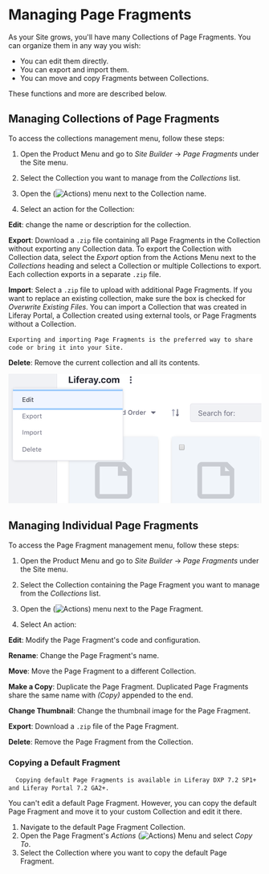 # Managing Page Fragments

As your Site grows, you'll have many Collections of Page Fragments. You can organize them in any way you wish: 

* You can edit them directly.
* You can export and import them. 
* You can move and copy Fragments between Collections. 

These functions and more are described below. 

## Managing Collections of Page Fragments

To access the collections management menu, follow these steps:

1. Open the Product Menu and go to *Site Builder* &rarr; *Page Fragments* under the Site menu.

1. Select the Collection you want to manage from the *Collections* list.

1. Open the (![Actions](../../../images/icon-actions.png)) menu next to the Collection name.

1. Select an action for the Collection:

**Edit**: change the name or description for the collection.

**Export**: Download a `.zip` file containing all Page Fragments in the Collection without exporting any Collection data. To export the Collection with Collection data, select the *Export* option from the Actions Menu next to the *Collections* heading and select a Collection or multiple Collections to export. Each collection exports in a separate `.zip` file.

**Import**: Select a `.zip` file to upload with additional Page Fragments. If you want to replace an existing collection, make sure the box is checked for *Overwrite Existing Files*. You can import a Collection that was created in Liferay Portal, a Collection created using external tools, or Page Fragments without a Collection.

```note::
Exporting and importing Page Fragments is the preferred way to share code or bring it into your Site.
```

**Delete**: Remove the current collection and all its contents.

![You can export all of the Page Fragments in a Collection.](./managing-page-fragments/images/01.png)

## Managing Individual Page Fragments

To access the Page Fragment management menu, follow these steps:

1. Open the Product Menu and go to *Site Builder* &rarr; *Page Fragments* under the Site menu.

1. Select the Collection containing the Page Fragment you want to manage from the *Collections* list.
 
1. Open the (![Actions](../../../images/icon-actions.png)) menu next to the Page Fragment.

1. Select An action:

**Edit**: Modify the Page Fragment's code and configuration.

**Rename**: Change the Page Fragment's name.

**Move**: Move the Page Fragment to a different Collection.

**Make a Copy**: Duplicate the Page Fragment. Duplicated Page Fragments share the same name with *(Copy)* appended to the end.

**Change Thumbnail**: Change the thumbnail image for the Page Fragment.

**Export**: Download a `.zip` file of the Page Fragment.

**Delete**: Remove the Page Fragment from the Collection.

### Copying a Default Fragment

```note::
  Copying default Page Fragments is available in Liferay DXP 7.2 SP1+ and Liferay Portal 7.2 GA2+.
```

You can't edit a default Page Fragment. However, you can copy the default Page Fragment and move it to your custom Collection and edit it there.

1. Navigate to the default Page Fragment Collection.
1. Open the Page Fragment's *Actions* (![Actions](../../../images/icon-actions.png)) Menu and select *Copy To*. 
1. Select the Collection where you want to copy the default Page Fragment.